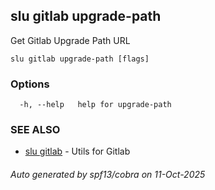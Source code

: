 ## slu gitlab upgrade-path

Get Gitlab Upgrade Path URL

```
slu gitlab upgrade-path [flags]
```

### Options

```
  -h, --help   help for upgrade-path
```

### SEE ALSO

* [slu gitlab](slu_gitlab.md)	 - Utils for Gitlab

###### Auto generated by spf13/cobra on 11-Oct-2025
